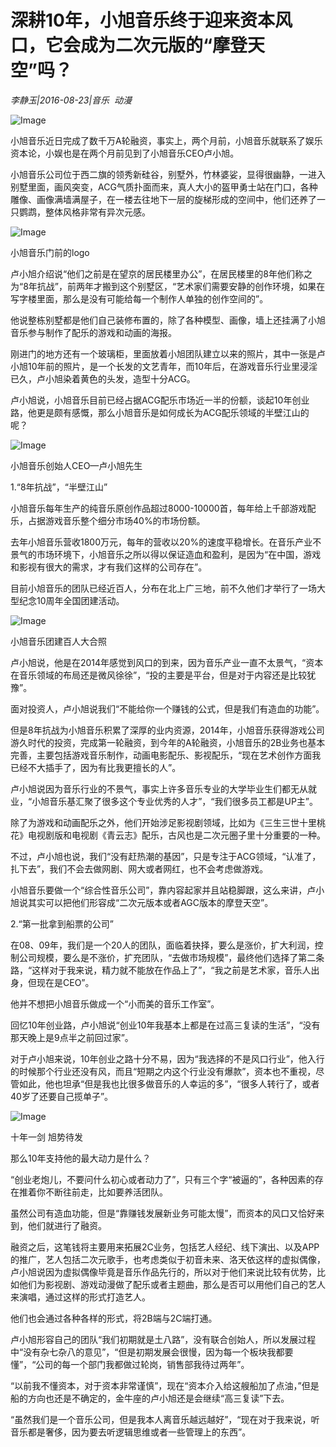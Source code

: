 # 深耕10年，小旭音乐终于迎来资本风口，它会成为二次元版的“摩登天空”吗？

*李静玉|2016-08-23|音乐 
                                                动漫*

![Image](http://p2.pstatp.com/large/5e87000005d785aa98d4)

小旭音乐近日完成了数千万A轮融资，事实上，两个月前，小旭音乐就联系了娱乐资本论，小娱也是在两个月前见到了小旭音乐CEO卢小旭。

小旭音乐公司位于西二旗的领秀新硅谷，别墅外，竹林婆娑，显得很幽静，一进入别墅里面，画风突变，ACG气质扑面而来，真人大小的盔甲勇士站在门口，各种雕像、画像满墙满屋子，在一楼去往地下一层的旋梯形成的空间中，他们还养了一只鹦鹉，整体风格非常有异次元感。

![Image](http://p7.pstatp.com/large/5e860002202c53009a6f)

小旭音乐门前的logo

卢小旭介绍说“他们之前是在望京的居民楼里办公”，在居民楼里的8年他们称之为“8年抗战”，前两年才搬到这个别墅区，“艺术家们需要安静的创作环境，如果在写字楼里面，那么是没有可能给每一个制作人单独的创作空间的”。

他说整栋别墅都是他们自己装修布置的，除了各种模型、画像，墙上还挂满了小旭音乐参与制作了配乐的游戏和动画的海报。

刚进门的地方还有一个玻璃柜，里面放着小旭团队建立以来的照片，其中一张是卢小旭10年前的照片，是一个长发的文艺青年，而10年后，在游戏音乐行业里浸淫已久，卢小旭染着黄色的头发，造型十分ACG。

卢小旭说，小旭音乐目前已经占据ACG配乐市场近一半的份额，谈起10年创业路，他更是颇有感慨，那么小旭音乐是如何成长为ACG配乐领域的半壁江山的呢？

![Image](http://p3.pstatp.com/large/5e85000243e60f5cb379)

小旭音乐创始人CEO—卢小旭先生

1.“8年抗战”，“半壁江山”

小旭音乐每年生产的纯音乐原创作品超过8000-10000首，每年给上千部游戏配乐，占据游戏音乐整个细分市场40%的市场份额。

去年小旭音乐营收1800万元，每年的营收以20%的速度平稳增长。在音乐产业不景气的市场环境下，小旭音乐之所以得以保证造血和盈利，是因为“在中国，游戏和影视有很大的需求，才有我们这样的公司存在”。

目前小旭音乐的团队已经近百人，分布在北上广三地，前不久他们才举行了一场大型纪念10周年全国团建活动。

![Image](http://p2.pstatp.com/large/5e85000243e7d9192aaf)

小旭音乐团建百人大合照

卢小旭说，他是在2014年感觉到风口的到来，因为音乐产业一直不太景气，“资本在音乐领域的布局还是微风徐徐”，“投的主要是平台，但是对于内容还是比较犹豫”。

面对投资人，卢小旭说我们“不能给你一个赚钱的公式，但是我们有造血的功能”。

但是8年抗战为小旭音乐积累了深厚的业内资源，2014年，小旭音乐获得游戏公司游久时代的投资，完成第一轮融资，到今年的A轮融资，小旭音乐的2B业务也基本完善，主要包括游戏音乐制作，动画电影配乐、影视配乐，“现在艺术创作方面我已经不大插手了，因为有比我更擅长的人”。

卢小旭说因为音乐行业的不景气，事实上许多音乐专业的大学毕业生们都无从就业，“小旭音乐基汇聚了很多这个专业优秀的人才”，“我们很多员工都是UP主”。

除了为游戏和动画配乐之外，他们开始涉足影视剧领域，比如为《三生三世十里桃花》电视剧版和电视剧《青云志》配乐，古风也是二次元圈子里十分重要的一种。

不过，卢小旭也说，我们“没有赶热潮的基因”，只是专注于ACG领域，“认准了，扎下去”，我们不会去做网剧、网大或者网红，也不会考虑做游戏。

小旭音乐要做一个“综合性音乐公司”，靠内容起家并且站稳脚跟，这么来讲，卢小旭说其实可以把他们形容成“二次元版本或者AGC版本的摩登天空”。

2.“第一批拿到船票的公司”

在08、09年，我们是一个20人的团队，面临着抉择，要么是涨价，扩大利润，控制公司规模，要么是不涨价，扩充团队，“去做市场规模”，最终他们选择了第二条路，“这样对于我来说，精力就不能放在作品上了”，“我之前是艺术家，音乐人出身，但现在是CEO”。

他并不想把小旭音乐做成一个“小而美的音乐工作室”。

回忆10年创业路，卢小旭说“创业10年我基本上都是在过高三复读的生活”，“没有那天晚上是9点半之前回过家”。

对于卢小旭来说，10年创业之路十分不易，因为“我选择的不是风口行业”，他入行的时候那个行业还没有风，而且“短期之内这个行业没有爆款”，资本也不重视，尽管如此，他也坦承“但是我也比很多做音乐的人幸运的多”，“很多人转行了，或者40岁了还要自己揽单子”。

![Image](http://p3.pstatp.com/large/5e7e00025a0fac5cec4f)

十年一剑 旭势待发

那么10年支持他的最大动力是什么？

“创业老炮儿，不要问什么初心或者动力了”，只有三个字“被逼的”，各种因素的存在推着你不断往前走，比如要养活团队。

虽然公司有造血功能，但是“靠赚钱发展新业务可能太慢”，而资本的风口又恰好来到，他们就进行了融资。

融资之后，这笔钱将主要用来拓展2C业务，包括艺人经纪、线下演出、以及APP的推广，艺人包括二次元歌手，也考虑类似于初音未来、洛天依这样的虚拟偶像，卢小旭说因为虚拟偶像毕竟是音乐作品先行的，所以对于他们来说比较有优势，比如他们为影视剧、游戏动漫做了配乐或者主题曲，那么是否可以用他们自己的艺人来演唱，通过这样的形式打造艺人。

他们也会通过各种各样的形式，将2B端与2C端打通。

卢小旭形容自己的团队“我们初期就是土八路”，没有联合创始人，所以发展过程中“没有杂七杂八的意见”，“但是初期发展会很慢，因为每一个板块我都要懂”，“公司的每一个部门我都做过轮岗，销售部我待过两年”。

“以前我不懂资本，对于资本非常谨慎”，现在“资本介入给这艘船加了点油，”但是船的方向也还是不确定的，金牛座的卢小旭还是会继续“高三复读”下去。

“虽然我们是一个音乐公司，但是我本人离音乐越远越好”，“现在对于我来说，听音乐都是奢侈，因为要去听逻辑思维或者一些管理上的东西”。


